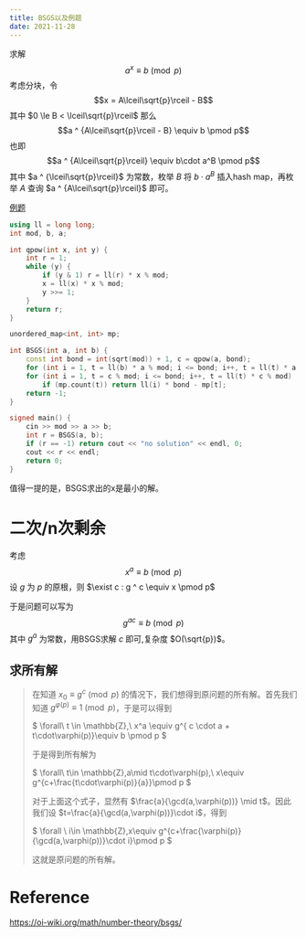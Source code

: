 ```yaml
---
title: BSGS以及例题
date: 2021-11-28
---
```


求解 
$$a^x \equiv b \pmod p$$
考虑分块，令
$$x = A\lceil\sqrt{p}\rceil - B$$
其中 $0 \le B < \lceil\sqrt{p}\rceil$
那么
$$a ^ {A\lceil\sqrt{p}\rceil - B} \equiv b \pmod p$$
也即
$$a ^ {A\lceil\sqrt{p}\rceil} \equiv b\cdot a^B \pmod p$$
其中 $a ^ {\lceil\sqrt{p}\rceil}$ 为常数，枚举 $B$ 将 $b\cdot a^B$ 插入hash map，再枚举 $A$ 查询 $a ^ {A\lceil\sqrt{p}\rceil}$ 即可。

[例题](https://www.luogu.com.cn/problem/P3846)

```cpp
using ll = long long;
int mod, b, a;

int qpow(int x, int y) {
    int r = 1;
    while (y) {
        if (y & 1) r = ll(r) * x % mod;
        x = ll(x) * x % mod;
        y >>= 1;
    }
    return r;
}

unordered_map<int, int> mp;

int BSGS(int a, int b) {
    const int bond = int(sqrt(mod)) + 1, c = qpow(a, bond);
    for (int i = 1, t = ll(b) * a % mod; i <= bond; i++, t = ll(t) * a % mod) mp[t] = i;
    for (int i = 1, t = c % mod; i <= bond; i++, t = ll(t) * c % mod)
        if (mp.count(t)) return ll(i) * bond - mp[t];
    return -1;
}

signed main() {
    cin >> mod >> a >> b;
    int r = BSGS(a, b);
    if (r == -1) return cout << "no solution" << endl, 0;
    cout << r << endl;
    return 0;
}
```

值得一提的是，BSGS求出的x是最小的解。

# 二次/n次剩余

考虑
$$x ^ a \equiv b \pmod p$$
设 $g$ 为 $p$ 的原根，则 $\exist c : g ^ c \equiv x \pmod p$

于是问题可以写为
$$g^{ac} \equiv b \pmod p$$
其中 $g^a$ 为常数，用BSGS求解 $c$ 即可,复杂度 $O(\sqrt{p})$。

## 求所有解

> 在知道 $x_0\equiv g^{c}\pmod p$ 的情况下，我们想得到原问题的所有解。首先我们知道 $g^{\varphi(p)}\equiv 1\pmod p$，于是可以得到
>
> $ \forall\ t \in \mathbb{Z},\ x^a \equiv g^{ c \cdot a + t\cdot\varphi(p)}\equiv b \pmod p $ 
>
>于是得到所有解为
>
> $ \forall\ t\in \mathbb{Z},a\mid t\cdot\varphi(p),\ x\equiv g^{c+\frac{t\cdot\varphi(p)}{a}}\pmod p $ 
>
>对于上面这个式子，显然有 $\frac{a}{\gcd(a,\varphi(p))} \mid t$。因此我们设 $t=\frac{a}{\gcd(a,\varphi(p))}\cdot i$，得到
>
> $ \forall \ i\in \mathbb{Z},x\equiv g^{c+\frac{\varphi(p)}{\gcd(a,\varphi(p))}\cdot i}\pmod p $ 
>
>这就是原问题的所有解。

# Reference
<https://oi-wiki.org/math/number-theory/bsgs/>


